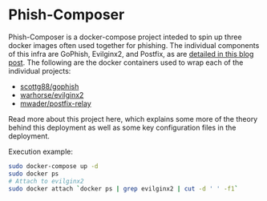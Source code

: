 # Phish-Composer
Phish-Composer is a docker-compose project inteded to spin up three docker images often used together for phishing. The individual components of this infra are GoPhish, Evilginx2, and Postfix, as are [detailed in this blog post](http://lockboxx.blogspot.com/2018/12/gophish-evilginx2-for-phishing.html). The following are the docker containers used to wrap each of the individual projects:

  - [scottg88/gophish](https://hub.docker.com/r/scottg88/gophish/dockerfile/)
  - [warhorse/evilginx2](https://hub.docker.com/r/warhorse/evilginx2/dockerfile)
  - [mwader/postfix-relay](https://hub.docker.com/r/mwader/postfix-relay/dockerfile)
 

Read more about this project here, which explains some more of the theory behind this deployment as well as some key configuration files in the deployment.


Execution example:
```sh
sudo docker-compose up -d
sudo docker ps
# Attach to evilginx2
sudo docker attach `docker ps | grep evilginx2 | cut -d ' ' -f1`

```
